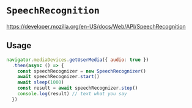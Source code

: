 # `SpeechRecognition`

https://developer.mozilla.org/en-US/docs/Web/API/SpeechRecognition

## Usage

```js
navigator.mediaDevices.getUserMedia({ audio: true })
  .then(async () => {
    const speechRecognizer = new SpeechRecognizer()
    await speechRecognizer.start()
    await sleep(1000)
    const result = await speechRecognizer.stop()
    console.log(result) // text what you say
  })


```

